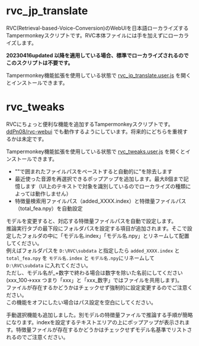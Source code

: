 # rvc_jp_translate

RVC(Retrieval-based-Voice-Conversion)のWebUIを日本語ローカライズするTampermonkeyスクリプトです。RVC本体ファイルには手を加えずにローカライズします。

**20230416updated 以降を適用している場合、標準でローカライズされるのでこのスクリプトは不要です。**

Tampermonkey機能拡張を使用している状態で [rvc_jp_translate.user.js](https://github.com/hetima/rvc_jp_translate/raw/main/rvc_jp_translate.user.js) を開くとインストールできます。


# rvc_tweaks

RVCにちょっと便利な機能を追加するTampermonkeyスクリプトです。[ddPn08/rvc-webui](https://github.com/ddPn08/rvc-webui) でも動作するようにしています。将来的にどちらを重視するかは未定です。

Tampermonkey機能拡張を使用している状態で [rvc_tweaks.user.js](https://github.com/hetima/rvc_jp_translate/raw/main/rvc_tweaks.user.js) を開くとインストールできます。

- ""で囲まれたファイルパスをペーストすると自動的に"を除去します
- 最近使った音源を再選択できるポップアップを追加します。最大8個まで記憶します（UI上のテキストで対象を識別しているのでローカライズの種類によっては動作しません）
- 特徴量検索用ファイルパス（added_XXXX.index）と特徴量ファイルパス（total_fea.npy）を自動設定

モデルを変更すると、対応する特徴量ファイルパスを自動で設定します。  
推論実行タブの最下段にフォルダパスを設定する項目が追加されます。そこで設定したフォルダの中に「モデル名.index」「モデル名.npy」とリネームして配置してください。  
例えばフォルダパスを `D:\RVC\subdata` と指定したら `added_XXXX.index` と `total_fea.npy` を `モデル名.index` と `モデル名.npy`にリネームして `D:\RVC\subdata` に入れてください。  
ただし、モデル名が_+数字で終わる場合は数字を除いた名前にしてください(xxx_100→xxx つまり「xxx」と「xxx_数字」ではファイルを共用します)。  
ファイルが存在するかどうかはチェックせず強制的に設定変更するのでご注意ください。  
この機能をオフにしたい場合はパス設定を空白にしてください。

手動選択機能も追加しました。別モデルの特徴量ファイルで推論する手順が簡略になります。indexを設定するテキストエリアの上にポップアップが表示されます。特徴量ファイルが存在するかどうかはチェックせずモデル名基準でリストされるのでご注意ください。